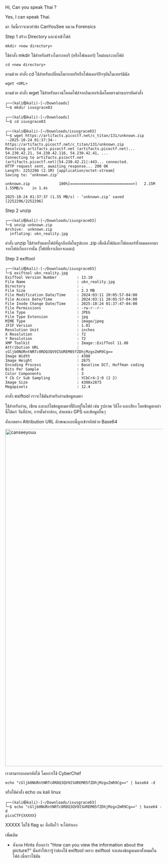 Hi, Can you speak Thai ?

Yes, I can speak Thai.

มา วันนี้เราจะมาทำข้อ CanYouSee หมวด Forensics

Step 1 สร้าง Directory และนำเข้าไฟล์

```
mkdir <new directory>
```
ใช้คำสั่ง mkdir ใช้สำหรับสร้างไดเรกทอรี (หรือโฟลเดอร์) ใหม่บนระบบไฟล์
```
cd <new directory>
```
ตามด้วย คำสั่ง cd ใช้สำหรับเปลี่ยนไดเรกทอรีหรือโฟลเดอร์ปัจจุบันในเทอร์มินัล
```
wget <URL>
```
ตามด้วย คำสั่ง wget ใช้สำหรับดาวน์โหลดไฟล์จากอินเทอร์เน็ตโดยตรงผ่านบรรทัดคำสั่ง

```
┌──(kali㉿kali)-[~/Downloads]
└─$ mkdir isusgrace03

┌──(kali㉿kali)-[~/Downloads]
└─$ cd isusgrace03

┌──(kali㉿kali)-[~/Downloads/isusgrace03]
└─$ wget https://artifacts.picoctf.net/c_titan/131/unknown.zip
--2025-10-24 01:37:34--  https://artifacts.picoctf.net/c_titan/131/unknown.zip
Resolving artifacts.picoctf.net (artifacts.picoctf.net)... 54.230.42.21, 54.230.42.116, 54.230.42.41, ...
Connecting to artifacts.picoctf.net (artifacts.picoctf.net)|54.230.42.21|:443... connected.
HTTP request sent, awaiting response... 200 OK
Length: 2252296 (2.1M) [application/octet-stream]
Saving to: ‘unknown.zip’

unknown.zip             100%[============================>]   2.15M  1.55MB/s    in 1.4s    

2025-10-24 01:37:37 (1.55 MB/s) - ‘unknown.zip’ saved [2252296/2252296]
```

Step 2 unzip
```
┌──(kali㉿kali)-[~/Downloads/isusgrace03]
└─$ unzip unknown.zip          
Archive:  unknown.zip
  inflating: ukn_reality.jpg
```
คำสั่ง unzip ใช้สำหรับแตกไฟล์ที่ถูกบีบอัดในรูปแบบ .zip เพื่อดึงไฟล์และโฟลเดอร์ทั้งหมดออกมาจากไฟล์เก็บถาวรนั้น (ไฟล์ที่เราเลือกจะแตก)

Step 3 exiftool
```
┌──(kali㉿kali)-[~/Downloads/isusgrace03]
└─$ exiftool ukn_reality.jpg
ExifTool Version Number         : 13.10
File Name                       : ukn_reality.jpg
Directory                       : .
File Size                       : 2.3 MB
File Modification Date/Time     : 2024:03:11 20:05:57-04:00
File Access Date/Time           : 2024:03:11 20:05:57-04:00
File Inode Change Date/Time     : 2025:10:24 01:37:47-04:00
File Permissions                : -rw-r--r--
File Type                       : JPEG
File Type Extension             : jpg
MIME Type                       : image/jpeg
JFIF Version                    : 1.01
Resolution Unit                 : inches
X Resolution                    : 72
Y Resolution                    : 72
XMP Toolkit                     : Image::ExifTool 11.88
Attribution URL                 : cGljb0NURntNRTc0RDQ3QV9ISUREM05fZDhjMzgxZmR9Cg==
Image Width                     : 4308
Image Height                    : 2875
Encoding Process                : Baseline DCT, Huffman coding
Bits Per Sample                 : 8
Color Components                : 3
Y Cb Cr Sub Sampling            : YCbCr4:2:0 (2 2)
Image Size                      : 4308x2875
Megapixels                      : 12.4
```
คำสั่ง exiftool เราจะใช้มันสำหรับอ่านข้อมูลเมตา

ใช้สำหรับอ่าน, เขียน และแก้ไขข้อมูลเมตาที่ฝังอยู่ในไฟล์ เช่น รูปภาพ วิดีโอ และเสียง โดยข้อมูลเหล่านี้ได้แก่ วันที่ถ่าย, การตั้งค่ากล้อง, ตำแหน่ง GPS และข้อมูลอื่นๆ

สังเกตตรง Attribution URL ลักษณะแบบนี้ถูกเข้ารหัสด้วย Base64

<img width="1920" height="1080" alt="canseeyouu" src="https://github.com/user-attachments/assets/236860e5-17be-4a10-a6af-fa21fd5dda82" />

เราสามารถถอดรหัสได้ โดยการใช้ CyberChef
```
echo "cGljb0NURntNRTc0RDQ3QV9ISUREM05fZDhjMzgxZmR9Cg==" | base64 -d
```
หรือใช้คำสั่ง echo บน kali linux
```
┌──(kali㉿kali)-[~/Downloads/isusgrace03]
└─$ echo "cGljb0NURntNRTc0RDQ3QV9ISUREM05fZDhjMzgxZmR9Cg==" | base64 -d
picoCTF{XXXXX}
```

XXXXX ไม่ใช้ flag นะ คือปิดไว้ จะได้ทำเอง

เพิ่มเติม

- สังเกต Hints ที่บอกว่า "How can you view the information about the picture?" นั่นทำให้เรารู้ว่าต้องใช้ exiftool เพราะ exiftool จะแสดงข้อมูลเมตาทั้งหมดในไฟล์ เมื่อเราใช้มัน
